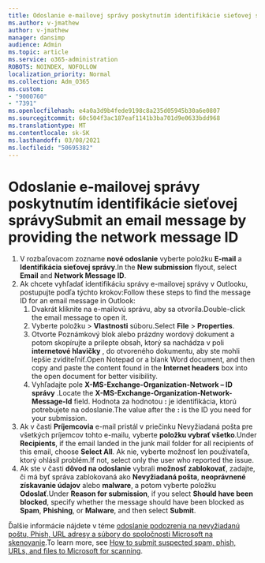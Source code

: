 ```yaml
---
title: Odoslanie e-mailovej správy poskytnutím identifikácie sieťovej správy
ms.author: v-jmathew
author: v-jmathew
manager: dansimp
audience: Admin
ms.topic: article
ms.service: o365-administration
ROBOTS: NOINDEX, NOFOLLOW
localization_priority: Normal
ms.collection: Adm_O365
ms.custom:
- "9000760"
- "7391"
ms.openlocfilehash: e4a0a3d9b4fede9198c8a235d05945b30a6e0807
ms.sourcegitcommit: 60c504f3ac187eaf1141b3ba701d9e0633bdd968
ms.translationtype: MT
ms.contentlocale: sk-SK
ms.lasthandoff: 03/08/2021
ms.locfileid: "50695382"
---
```

# <a name="submit-an-email-message-by-providing-the-network-message-id"></a><span data-ttu-id="99e14-102">Odoslanie e-mailovej správy poskytnutím identifikácie sieťovej správy</span><span class="sxs-lookup"><span data-stu-id="99e14-102">Submit an email message by providing the network message ID</span></span>

1. <span data-ttu-id="99e14-103">V rozbaľovacom zozname **nové odoslanie** vyberte položku **E-mail** a **Identifikácia sieťovej správy**.</span><span class="sxs-lookup"><span data-stu-id="99e14-103">In the **New submission** flyout, select **Email** and **Network Message ID**.</span></span>
2. <span data-ttu-id="99e14-104">Ak chcete vyhľadať identifikáciu správy e-mailovej správy v Outlooku, postupujte podľa týchto krokov:</span><span class="sxs-lookup"><span data-stu-id="99e14-104">Follow these steps to find the message ID for an email message in Outlook:</span></span>
    1. <span data-ttu-id="99e14-105">Dvakrát kliknite na e-mailovú správu, aby sa otvorila.</span><span class="sxs-lookup"><span data-stu-id="99e14-105">Double-click the email message to open it.</span></span>
    1. <span data-ttu-id="99e14-106">Vyberte položku  >  **Vlastnosti** súboru.</span><span class="sxs-lookup"><span data-stu-id="99e14-106">Select **File** > **Properties**.</span></span>
    1. <span data-ttu-id="99e14-107">Otvorte Poznámkový blok alebo prázdny wordový dokument a potom skopírujte a prilepte obsah, ktorý sa nachádza v poli **internetové hlavičky** , do otvoreného dokumentu, aby ste mohli lepšie zviditeľniť.</span><span class="sxs-lookup"><span data-stu-id="99e14-107">Open Notepad or a blank Word document, and then copy and paste the content found in the **Internet headers** box into the open document for better visibility.</span></span>
    1. <span data-ttu-id="99e14-108">Vyhľadajte pole **X-MS-Exchange-Organization-Network – ID správy** .</span><span class="sxs-lookup"><span data-stu-id="99e14-108">Locate the **X-MS-Exchange-Organization-Network-Message-Id** field.</span></span> <span data-ttu-id="99e14-109">Hodnota za hodnotou **:** je identifikácia, ktorú potrebujete na odoslanie.</span><span class="sxs-lookup"><span data-stu-id="99e14-109">The value after the **:** is the ID you need for your submission.</span></span>
3. <span data-ttu-id="99e14-110">Ak v časti **Príjemcovia** e-mail pristál v priečinku Nevyžiadaná pošta pre všetkých príjemcov tohto e-mailu, vyberte **položku vybrať všetko**.</span><span class="sxs-lookup"><span data-stu-id="99e14-110">Under **Recipients**, if the email landed in the junk mail folder for all recipients of this email, choose **Select All**.</span></span> <span data-ttu-id="99e14-111">Ak nie, vyberte možnosť len používateľa, ktorý ohlásil problém.</span><span class="sxs-lookup"><span data-stu-id="99e14-111">If not, select only the user who reported the issue.</span></span>
4. <span data-ttu-id="99e14-112">Ak ste v časti **dôvod na odoslanie** vybrali **možnosť zablokovať**, zadajte, či má byť správa zablokovaná ako **Nevyžiadaná pošta**, **neoprávnené získavanie údajov** alebo **malware**, a potom vyberte položku **Odoslať**.</span><span class="sxs-lookup"><span data-stu-id="99e14-112">Under **Reason for submission**, if you select **Should have been blocked**, specify whether the message should have been blocked as **Spam**, **Phishing**, or **Malware**, and then select **Submit**.</span></span>

<span data-ttu-id="99e14-113">Ďalšie informácie nájdete v téme [odoslanie podozrenia na nevyžiadanú poštu, Phish, URL adresy a súbory do spoločnosti Microsoft na skenovanie](https://go.microsoft.com/fwlink/?linkid=2101479).</span><span class="sxs-lookup"><span data-stu-id="99e14-113">To learn more, see [How to submit suspected spam, phish, URLs, and files to Microsoft for scanning](https://go.microsoft.com/fwlink/?linkid=2101479).</span></span>
